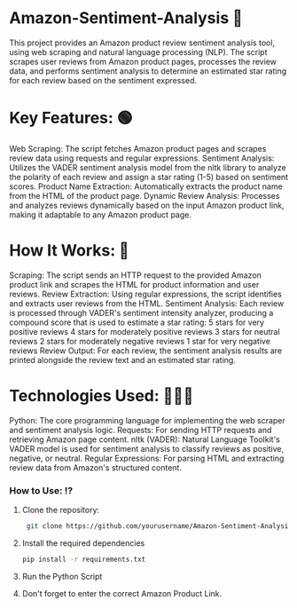 # Amazon-Sentiment-Analysis 💭
This project provides an Amazon product review sentiment analysis tool, using web scraping and natural language processing (NLP). The script scrapes user reviews from Amazon product pages, processes the review data, and performs sentiment analysis to determine an estimated star rating for each review based on the sentiment expressed.

# Key Features: 🟢
Web Scraping: The script fetches Amazon product pages and scrapes review data using requests and regular expressions.
Sentiment Analysis: Utilizes the VADER sentiment analysis model from the nltk library to analyze the polarity of each review and assign a star rating (1-5) based on sentiment scores.
Product Name Extraction: Automatically extracts the product name from the HTML of the product page.
Dynamic Review Analysis: Processes and analyzes reviews dynamically based on the input Amazon product link, making it adaptable to any Amazon product page.

# How It Works: 🚧
Scraping: The script sends an HTTP request to the provided Amazon product link and scrapes the HTML for product information and user reviews.
Review Extraction: Using regular expressions, the script identifies and extracts user reviews from the HTML.
Sentiment Analysis: Each review is processed through VADER's sentiment intensity analyzer, producing a compound score that is used to estimate a star rating:
    5 stars for very positive reviews
    4 stars for moderately positive reviews
    3 stars for neutral reviews
    2 stars for moderately negative reviews
    1 star for very negative reviews
Review Output: For each review, the sentiment analysis results are printed alongside the review text and an estimated star rating.

# Technologies Used: 👩🏻‍💻
Python: The core programming language for implementing the web scraper and sentiment analysis logic.
Requests: For sending HTTP requests and retrieving Amazon page content.
nltk (VADER): Natural Language Toolkit's VADER model is used for sentiment analysis to classify reviews as positive, negative, or neutral.
Regular Expressions: For parsing HTML and extracting review data from Amazon's structured content.

### How to Use: ⁉️

1. Clone the repository:

   ```bash
    git clone https://github.com/yourusername/Amazon-Sentiment-Analysis.git

2. Install the required dependencies

    ```bash
    pip install -r requirements.txt

3. Run the Python Script

4. Don't forget to enter the correct Amazon Product Link. 